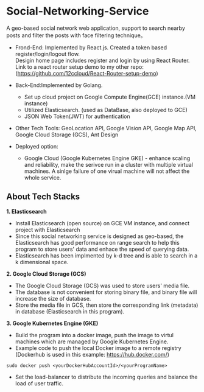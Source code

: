 # Social-Networking-Service
A geo-based social network web application, support to search nearby posts and filter the posts with face filtering technique。

* Frond-End: Implemented by React.js. Created a token based register/login/logout flow. <br>
Desigin home page includes register and login by using React Router.<br>
Link to a react router setup demo to my other repo: (https://github.com/12ccloud/React-Router-setup-demo)
* Back-End:Implemented by Golang. 
  - Set up cloud project on Google Compute Engine(GCE) instance.(VM instance)
  - Utilized Elasticsearch. (used as DataBase, also deployed to GCE)
  - JSON Web Token(JWT) for authentication

* Other Tech Tools: GeoLocation API, Google Vision API, Google Map API,  Google Cloud Storage (GCS), Ant Design
* Deployed option:
  - Google Cloud (Google Kubernetes Engine GKE) - enhance scaling and reliability, make the serivce run in a cluster with multiple virtual machines. A sinlge
  failure of one virual machine will not affect the whole service.
  
## About Tech Stacks
**1. Elasticsearch**<br>
* Install Elasticsearch (open source) on GCE VM instance, and connect project with Elasticsearch
* Since this social networking service is designed as geo-based, the Elasticsearch has good performance on range search to help this program to store users' data and enhace the speed of querying data.
* Elasticsearch has been implmented by k-d tree and is able to search in a k dimensional space.


**2. Google Cloud Storage (GCS)**<br>
* The Google Cloud Storage (GCS) was used to store users' media file.
* The database is not convenient for storing binary file, and binary file will increase the size of database.
* Store the media file in GCS, then store the corresponding link (metadata) in database (Elasticsearch in this program).

**3. Google Kubernetes Engine (GKE)**<br>
* Build the program into a docker image, push the image to virtul machines which are managed by Google Kubernetes Engine.
* Example code to push the local Docker image to a remote registry (Dockerhub is used in this example:  https://hub.docker.com/)
```
sudo docker push <yourDockerHubAccountId>/<yourProgramName>
```
* Set the load-balancer to distribute the incoming queries and balance the load of user traffic.

